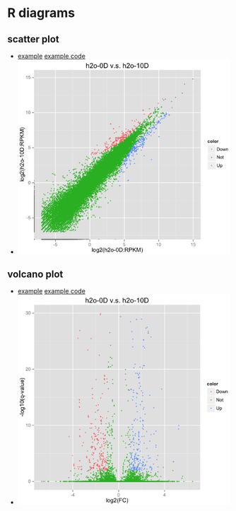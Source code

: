# R diagrams
## scatter plot
- [example](./scatter_volcano_plot.md) [example code](scatter_volcano_plot.R) 
- ![scatter plot](./scatter_plot_1.png)

## volcano plot
- [example](./scatter_volcano_plot.md) [example code](scatter_volcano_plot.R) 
- ![volcano plot](./volcano_plot_1.png)